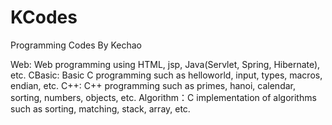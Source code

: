 # KCodes
Programming Codes By Kechao

Web: Web programming using HTML, jsp, Java(Servlet, Spring, Hibernate), etc. 
CBasic: Basic C programming such as helloworld, input, types, macros, endian, etc.
C++: C++ programming such as primes, hanoi, calendar, sorting, numbers, objects, etc.
Algorithm：C implementation of algorithms such as sorting, matching, stack, array, etc.